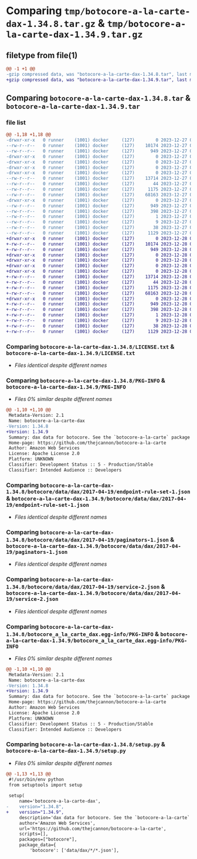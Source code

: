 # Comparing `tmp/botocore-a-la-carte-dax-1.34.8.tar.gz` & `tmp/botocore-a-la-carte-dax-1.34.9.tar.gz`

## filetype from file(1)

```diff
@@ -1 +1 @@
-gzip compressed data, was "botocore-a-la-carte-dax-1.34.8.tar", last modified: Wed Dec 27 01:06:40 2023, max compression
+gzip compressed data, was "botocore-a-la-carte-dax-1.34.9.tar", last modified: Thu Dec 28 01:06:42 2023, max compression
```

## Comparing `botocore-a-la-carte-dax-1.34.8.tar` & `botocore-a-la-carte-dax-1.34.9.tar`

### file list

```diff
@@ -1,18 +1,18 @@
-drwxr-xr-x   0 runner    (1001) docker     (127)        0 2023-12-27 01:06:40.627309 botocore-a-la-carte-dax-1.34.8/
--rw-r--r--   0 runner    (1001) docker     (127)    10174 2023-12-27 01:06:40.000000 botocore-a-la-carte-dax-1.34.8/LICENSE.txt
--rw-r--r--   0 runner    (1001) docker     (127)      949 2023-12-27 01:06:40.627309 botocore-a-la-carte-dax-1.34.8/PKG-INFO
-drwxr-xr-x   0 runner    (1001) docker     (127)        0 2023-12-27 01:06:40.627309 botocore-a-la-carte-dax-1.34.8/botocore/
-drwxr-xr-x   0 runner    (1001) docker     (127)        0 2023-12-27 01:06:40.627309 botocore-a-la-carte-dax-1.34.8/botocore/data/
-drwxr-xr-x   0 runner    (1001) docker     (127)        0 2023-12-27 01:06:40.627309 botocore-a-la-carte-dax-1.34.8/botocore/data/dax/
-drwxr-xr-x   0 runner    (1001) docker     (127)        0 2023-12-27 01:06:40.627309 botocore-a-la-carte-dax-1.34.8/botocore/data/dax/2017-04-19/
--rw-r--r--   0 runner    (1001) docker     (127)    13714 2023-12-27 01:06:28.000000 botocore-a-la-carte-dax-1.34.8/botocore/data/dax/2017-04-19/endpoint-rule-set-1.json
--rw-r--r--   0 runner    (1001) docker     (127)       44 2023-12-27 01:06:28.000000 botocore-a-la-carte-dax-1.34.8/botocore/data/dax/2017-04-19/examples-1.json
--rw-r--r--   0 runner    (1001) docker     (127)     1175 2023-12-27 01:06:28.000000 botocore-a-la-carte-dax-1.34.8/botocore/data/dax/2017-04-19/paginators-1.json
--rw-r--r--   0 runner    (1001) docker     (127)    68163 2023-12-27 01:06:28.000000 botocore-a-la-carte-dax-1.34.8/botocore/data/dax/2017-04-19/service-2.json
-drwxr-xr-x   0 runner    (1001) docker     (127)        0 2023-12-27 01:06:40.627309 botocore-a-la-carte-dax-1.34.8/botocore_a_la_carte_dax.egg-info/
--rw-r--r--   0 runner    (1001) docker     (127)      949 2023-12-27 01:06:40.000000 botocore-a-la-carte-dax-1.34.8/botocore_a_la_carte_dax.egg-info/PKG-INFO
--rw-r--r--   0 runner    (1001) docker     (127)      398 2023-12-27 01:06:40.000000 botocore-a-la-carte-dax-1.34.8/botocore_a_la_carte_dax.egg-info/SOURCES.txt
--rw-r--r--   0 runner    (1001) docker     (127)        1 2023-12-27 01:06:40.000000 botocore-a-la-carte-dax-1.34.8/botocore_a_la_carte_dax.egg-info/dependency_links.txt
--rw-r--r--   0 runner    (1001) docker     (127)        9 2023-12-27 01:06:40.000000 botocore-a-la-carte-dax-1.34.8/botocore_a_la_carte_dax.egg-info/top_level.txt
--rw-r--r--   0 runner    (1001) docker     (127)       38 2023-12-27 01:06:40.627309 botocore-a-la-carte-dax-1.34.8/setup.cfg
--rw-r--r--   0 runner    (1001) docker     (127)     1129 2023-12-27 01:06:40.000000 botocore-a-la-carte-dax-1.34.8/setup.py
+drwxr-xr-x   0 runner    (1001) docker     (127)        0 2023-12-28 01:06:42.142282 botocore-a-la-carte-dax-1.34.9/
+-rw-r--r--   0 runner    (1001) docker     (127)    10174 2023-12-28 01:06:41.000000 botocore-a-la-carte-dax-1.34.9/LICENSE.txt
+-rw-r--r--   0 runner    (1001) docker     (127)      949 2023-12-28 01:06:42.142282 botocore-a-la-carte-dax-1.34.9/PKG-INFO
+drwxr-xr-x   0 runner    (1001) docker     (127)        0 2023-12-28 01:06:42.142282 botocore-a-la-carte-dax-1.34.9/botocore/
+drwxr-xr-x   0 runner    (1001) docker     (127)        0 2023-12-28 01:06:42.142282 botocore-a-la-carte-dax-1.34.9/botocore/data/
+drwxr-xr-x   0 runner    (1001) docker     (127)        0 2023-12-28 01:06:42.142282 botocore-a-la-carte-dax-1.34.9/botocore/data/dax/
+drwxr-xr-x   0 runner    (1001) docker     (127)        0 2023-12-28 01:06:42.142282 botocore-a-la-carte-dax-1.34.9/botocore/data/dax/2017-04-19/
+-rw-r--r--   0 runner    (1001) docker     (127)    13714 2023-12-28 01:06:26.000000 botocore-a-la-carte-dax-1.34.9/botocore/data/dax/2017-04-19/endpoint-rule-set-1.json
+-rw-r--r--   0 runner    (1001) docker     (127)       44 2023-12-28 01:06:26.000000 botocore-a-la-carte-dax-1.34.9/botocore/data/dax/2017-04-19/examples-1.json
+-rw-r--r--   0 runner    (1001) docker     (127)     1175 2023-12-28 01:06:26.000000 botocore-a-la-carte-dax-1.34.9/botocore/data/dax/2017-04-19/paginators-1.json
+-rw-r--r--   0 runner    (1001) docker     (127)    68163 2023-12-28 01:06:26.000000 botocore-a-la-carte-dax-1.34.9/botocore/data/dax/2017-04-19/service-2.json
+drwxr-xr-x   0 runner    (1001) docker     (127)        0 2023-12-28 01:06:42.142282 botocore-a-la-carte-dax-1.34.9/botocore_a_la_carte_dax.egg-info/
+-rw-r--r--   0 runner    (1001) docker     (127)      949 2023-12-28 01:06:42.000000 botocore-a-la-carte-dax-1.34.9/botocore_a_la_carte_dax.egg-info/PKG-INFO
+-rw-r--r--   0 runner    (1001) docker     (127)      398 2023-12-28 01:06:42.000000 botocore-a-la-carte-dax-1.34.9/botocore_a_la_carte_dax.egg-info/SOURCES.txt
+-rw-r--r--   0 runner    (1001) docker     (127)        1 2023-12-28 01:06:42.000000 botocore-a-la-carte-dax-1.34.9/botocore_a_la_carte_dax.egg-info/dependency_links.txt
+-rw-r--r--   0 runner    (1001) docker     (127)        9 2023-12-28 01:06:42.000000 botocore-a-la-carte-dax-1.34.9/botocore_a_la_carte_dax.egg-info/top_level.txt
+-rw-r--r--   0 runner    (1001) docker     (127)       38 2023-12-28 01:06:42.142282 botocore-a-la-carte-dax-1.34.9/setup.cfg
+-rw-r--r--   0 runner    (1001) docker     (127)     1129 2023-12-28 01:06:41.000000 botocore-a-la-carte-dax-1.34.9/setup.py
```

### Comparing `botocore-a-la-carte-dax-1.34.8/LICENSE.txt` & `botocore-a-la-carte-dax-1.34.9/LICENSE.txt`

 * *Files identical despite different names*

### Comparing `botocore-a-la-carte-dax-1.34.8/PKG-INFO` & `botocore-a-la-carte-dax-1.34.9/PKG-INFO`

 * *Files 0% similar despite different names*

```diff
@@ -1,10 +1,10 @@
 Metadata-Version: 2.1
 Name: botocore-a-la-carte-dax
-Version: 1.34.8
+Version: 1.34.9
 Summary: dax data for botocore. See the `botocore-a-la-carte` package for more info.
 Home-page: https://github.com/thejcannon/botocore-a-la-carte
 Author: Amazon Web Services
 License: Apache License 2.0
 Platform: UNKNOWN
 Classifier: Development Status :: 5 - Production/Stable
 Classifier: Intended Audience :: Developers
```

### Comparing `botocore-a-la-carte-dax-1.34.8/botocore/data/dax/2017-04-19/endpoint-rule-set-1.json` & `botocore-a-la-carte-dax-1.34.9/botocore/data/dax/2017-04-19/endpoint-rule-set-1.json`

 * *Files identical despite different names*

### Comparing `botocore-a-la-carte-dax-1.34.8/botocore/data/dax/2017-04-19/paginators-1.json` & `botocore-a-la-carte-dax-1.34.9/botocore/data/dax/2017-04-19/paginators-1.json`

 * *Files identical despite different names*

### Comparing `botocore-a-la-carte-dax-1.34.8/botocore/data/dax/2017-04-19/service-2.json` & `botocore-a-la-carte-dax-1.34.9/botocore/data/dax/2017-04-19/service-2.json`

 * *Files identical despite different names*

### Comparing `botocore-a-la-carte-dax-1.34.8/botocore_a_la_carte_dax.egg-info/PKG-INFO` & `botocore-a-la-carte-dax-1.34.9/botocore_a_la_carte_dax.egg-info/PKG-INFO`

 * *Files 0% similar despite different names*

```diff
@@ -1,10 +1,10 @@
 Metadata-Version: 2.1
 Name: botocore-a-la-carte-dax
-Version: 1.34.8
+Version: 1.34.9
 Summary: dax data for botocore. See the `botocore-a-la-carte` package for more info.
 Home-page: https://github.com/thejcannon/botocore-a-la-carte
 Author: Amazon Web Services
 License: Apache License 2.0
 Platform: UNKNOWN
 Classifier: Development Status :: 5 - Production/Stable
 Classifier: Intended Audience :: Developers
```

### Comparing `botocore-a-la-carte-dax-1.34.8/setup.py` & `botocore-a-la-carte-dax-1.34.9/setup.py`

 * *Files 0% similar despite different names*

```diff
@@ -1,13 +1,13 @@
 #!/usr/bin/env python
 from setuptools import setup
 
 setup(
     name='botocore-a-la-carte-dax',
-    version="1.34.8",
+    version="1.34.9",
     description='dax data for botocore. See the `botocore-a-la-carte` package for more info.',
     author='Amazon Web Services',
     url='https://github.com/thejcannon/botocore-a-la-carte',
     scripts=[],
     packages=["botocore"],
     package_data={
         'botocore': ['data/dax/*/*.json'],
```

